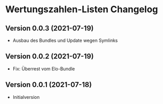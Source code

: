# Wertungszahlen-Listen Changelog

## Version 0.0.3 (2021-07-19)

* Ausbau des Bundles und Update wegen Symlinks

## Version 0.0.2 (2021-07-19)

* Fix: Überrest vom Elo-Bundle

## Version 0.0.1 (2021-07-18)

* Initialversion
